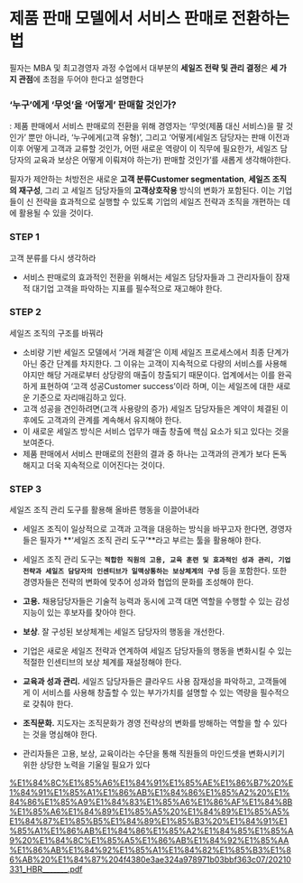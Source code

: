 # 제품 판매 모델에서 서비스 판매로 전환하는 법

필자는 MBA 및 최고경영자 과정 수업에서 대부분의 **세일즈 전략 및 관리 결정**은 **세 가지 관점**에 초점을 두어야 한다고 설명한다

### ‘누구’에게 ‘무엇’을 ‘어떻게’ 판매할 것인가?

: 제품 판매에서 서비스 판매로의 전환을 위해 경영자는 ‘무엇(제품 대신 서비스)을 팔 것인가’ 뿐만 아니라, ‘누구에게(고객 유형)’, 그리고 ‘어떻게(세일즈 담당자는 판매 이전과 이후 어떻게 고객과 교류할 것인가, 어떤 새로운 역량이 이 직무에 필요한가, 세일즈 담당자의 교육과 보상은 어떻게 이뤄져야 하는가) 판매할 것인가’를 새롭게 생각해야한다.

필자가 제안하는 처방전은 새로운 **고객 분류Customer segmentation**, **세일즈 조직의 재구성**, 그리
고 세일즈 담당자들의 **고객상호작용** 방식의 변화가 포함된다. 이는 기업들이 신 전략을 효과적으로 실행할 수 있도록 기업의 세일즈 전략과 조직을 개편하는 데에 활용될 수 있을 것이다.

### STEP 1
고객 분류를 다시 생각하라

- 서비스 판매로의 효과적인 전환을 위해서는 세일즈 담당자들과 그 관리자들이 잠재적 대기업 고객을 파악하는 지표를 필수적으로 재고해야 한다.

### STEP 2
세일즈 조직의 구조를 바꿔라

- 소비량 기반 세일즈 모델에서 ‘거래 체결’은 이제 세일즈 프로세스에서 최종 단계가 아닌 중간 단계를 차지한다. 그 이유는 고객이 지속적으로 다량의 서비스를 사용해야지만 해당 거래로부터 상당량의 매출이 창출되기 때문이다. 업계에서는 이를 완곡하게 표현하여 ‘고객 성공Customer success’이라 하며, 이는 세일즈에 대한 새로운 기준으로 자리매김하고 있다.
- 고객 성공을 견인하려면(고객 사용량의 증가) 세일즈 담당자들은 계약이 체결된 이후에도 고객과의 관계를 계속해서 유지해야 한다.
- 이 새로운 세일즈 방식은 서비스 업무가 매출 창출에 핵심 요소가 되고 있다는 것을 보여준다.
- 제품 판매에서 서비스 판매로의 전환의 결과 중 하나는 고객과의 관계가 보다 돈독해지고 더욱 지속적으로 이어진다는 것이다.

### STEP 3
세일즈 조직 관리 도구를 활용해 올바른 행동을 이끌어내라

- 세일즈 조직이 일상적으로 고객과 고객을 대응하는 방식을 바꾸고자 한다면, 경영자들은 필자가 **‘세일즈 조직 관리 도구’**라고 부르는 툴을 활용해야 한다.
- 세일즈 조직 관리 도구는 **`적합한 직원의 고용, 교육 훈련 및 효과적인 성과 관리, 기업전략과 세일즈 담당자의 인센티브가 일맥상통하는 보상체계의 구성`** 등을 포함한다. 또한 경영자들은 전략의 변화에 맞추어 성과와 협업의 문화를 조성해야 한다.

- **고용.** 채용담당자들은 기술적 능력과 동시에 고객 대면 역할을 수행할 수 있는 감성 지능이 있는 후보자를 찾아야 한다.
- **보상**. 잘 구성된 보상체계는 세일즈 담당자의 행동을 개선한다.
- 기업은 새로운 세일즈 전략과 연계하여 세일즈 담당자들의 행동을 변화시킬 수 있는 적절한 인센티브의 보상 체계를 재설정해야 한다.
- **교육과 성과 관리.**  세일즈 담당자들은 클라우드 사용 잠재성을 파악하고, 고객들에게 이 서비스를 사용해 창출할 수 있는 부가가치를 설명할 수 있는 역량을 필수적으로 갖춰야 한다.
- **조직문화.** 지도자는 조직문화가 경영 전략상의 변화를 방해하는 역할을 할 수 있다는 것을 명심해야 한다.
- 관리자들은 고용, 보상, 교육이라는 수단을 통해 직원들의 마인드셋을 변화시키기 위한 상당한 노력을 기울일 필요가 있다

[%E1%84%8C%E1%85%A6%E1%84%91%E1%85%AE%E1%86%B7%20%E1%84%91%E1%85%A1%E1%86%AB%E1%84%86%E1%85%A2%20%E1%84%86%E1%85%A9%E1%84%83%E1%85%A6%E1%86%AF%E1%84%8B%E1%85%A6%E1%84%89%E1%85%A5%20%E1%84%89%E1%85%A5%E1%84%87%E1%85%B5%E1%84%89%E1%85%B3%20%E1%84%91%E1%85%A1%E1%86%AB%E1%84%86%E1%85%A2%E1%84%85%E1%85%A9%20%E1%84%8C%E1%85%A5%E1%86%AB%E1%84%92%E1%85%AA%E1%86%AB%E1%84%92%E1%85%A1%E1%84%82%E1%85%B3%E1%86%AB%20%E1%84%87%204f4380e3ae324a978971b03bbf363c07/20210331_HBR_______.pdf](%E1%84%8C%E1%85%A6%E1%84%91%E1%85%AE%E1%86%B7%20%E1%84%91%E1%85%A1%E1%86%AB%E1%84%86%E1%85%A2%20%E1%84%86%E1%85%A9%E1%84%83%E1%85%A6%E1%86%AF%E1%84%8B%E1%85%A6%E1%84%89%E1%85%A5%20%E1%84%89%E1%85%A5%E1%84%87%E1%85%B5%E1%84%89%E1%85%B3%20%E1%84%91%E1%85%A1%E1%86%AB%E1%84%86%E1%85%A2%E1%84%85%E1%85%A9%20%E1%84%8C%E1%85%A5%E1%86%AB%E1%84%92%E1%85%AA%E1%86%AB%E1%84%92%E1%85%A1%E1%84%82%E1%85%B3%E1%86%AB%20%E1%84%87%204f4380e3ae324a978971b03bbf363c07/20210331_HBR_______.pdf)
